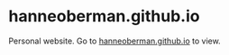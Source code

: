 # hanneoberman.github.io
Personal website. Go to [hanneoberman.github.io](https://hanneoberman.github.io/) to view.